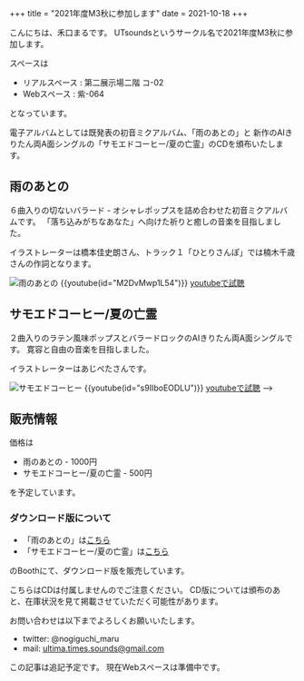 +++
title = "2021年度M3秋に参加します"
date = 2021-10-18
+++

こんにちは、禾口まるです。
UTsoundsというサークル名で2021年度M3秋に参加します。

スペースは
* リアルスペース : 第二展示場二階 コ-02
* Webスペース : 紫-064

となっています。

電子アルバムとしては既発表の初音ミクアルバム、「雨のあとの」と
新作のAIきりたん両A面シングルの「サモエドコーヒー/夏の亡霊」のCDを頒布いたします。

## 雨のあとの
６曲入りの切ないバラード - オシャレポップスを詰め合わせた初音ミクアルバムです。
「落ち込みがちなあなた」へ向けた祈りと癒しの音楽を目指しました。

イラストレーターは橋本佳史朗さん、トラック１「ひとりさんぽ」では楠木千歳さんの作詞となります。

![雨のあとの](../amenoatono.png)
{{youtube(id="M2DvMwp1L54")}}
[youtubeで試聴](https://www.youtube.com/watch?v=M2DvMwp1L54)

## サモエドコーヒー/夏の亡霊
２曲入りのラテン風味ポップスとバラードロックのAIきりたん両A面シングルです。
寛容と自由の音楽を目指しました。

イラストレーターはあじぺたさんです。

![サモエドコーヒー](../samoedocoffee.png)
{{youtube(id="s9IIboEODLU")}}
[youtubeで試聴](https://www.youtube.com/watch?v=s9IIboEODLU) -->

## 販売情報
価格は

* 雨のあとの - 1000円
* サモエドコーヒー/夏の亡霊 - 500円

を予定しています。

### ダウンロード版について
* 「雨のあとの」は[こちら](https://utsounds.booth.pm/items/685461)
* 「サモエドコーヒー/夏の亡霊」は[こちら](https://utsounds.booth.pm/items/3380820)

のBoothにて、ダウンロード版を販売しています。

こちらはCDは付属しませんのでご注意ください。
CD版については頒布のあと、在庫状況を見て掲載させていただく可能性があります。


お問い合わせは以下までよろしくお願いいたします。
* twitter: @nogiguchi_maru
* mail: ultima.times.sounds@gmail.com

この記事は追記予定です。
現在Webスペースは準備中です。